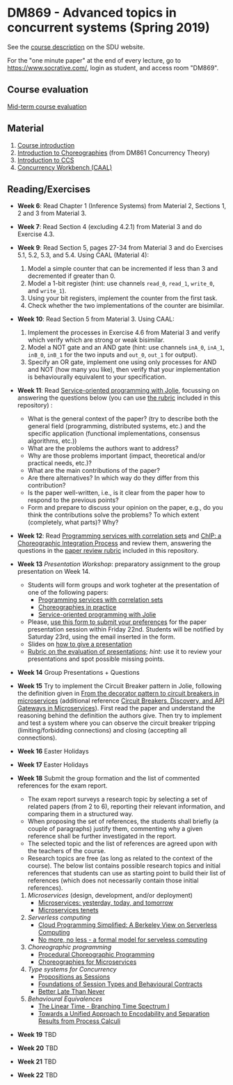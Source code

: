 # DM869 - Advanced topics in concurrent systems (Spring 2019)

See the [course description](http://odinlister.sdu.dk/fagbesk/internkode/DM869/en) on the SDU website.

For the "one minute paper" at the end of every lecture, go to https://www.socrative.com/, login as student, and access room "DM869".


## Course evaluation

[Mid-term course evaluation](mid-course-evaluation.pdf)

## Material

1. [Course introduction](material/1-introduction.pdf)
1. [Introduction to Choreographies](https://www.fabriziomontesi.com/teaching/ct-2018/files/chor-notes.pdf) (from DM861 Concurrency Theory)
1. [Introduction to CCS](material/introduction-to-CCS.pdf)
1. [Concurrency Workbench (CAAL)](http://caal.cs.aau.dk/)

## Reading/Exercises

* **Week 6**: Read Chapter 1 (Inference Systems) from Material 2, Sections 1, 2 and 3 from Material 3.
* **Week 7**: Read Section 4 (excluding 4.2.1) from Material 3 and do Exercise 4.3.
* **Week 9**: Read Section 5, pages 27-34 from Material 3 and do Exercises 5.1, 5.2, 5.3, and 5.4.
Using CAAL (Material 4):
  1. Model a simple counter that can be incremented if less than 3 and decremented if greater than 0. 
  1. Model a 1-bit register (hint: use channels `read_0`, `read_1`, `write_0`, and `write_1`). 
  1. Using your bit registers, implement the counter from the first task.
  1. Check whether the two implementations of the counter are bisimilar.
* **Week 10**: Read Section 5 from Material 3. Using CAAL:
  1. Implement the processes in Exercise 4.6 from Material 3 and verify which verify which are strong or weak bisimilar.
  1. Model a NOT gate and an AND gate (hint: use channels `inA_0`, `inA_1`, `inB_0`, `inB_1` for the two inputs and `out_0`, `out_1` for output). 
  1. Specify an OR gate, implement one using only processes for AND and NOT (how many you like), then verify that your implementation is behaviourally equivalent to your specification.
* **Week 11**: Read [Service-oriented programming with Jolie](https://www.fabriziomontesi.com/files/mgz14.pdf), focussing on answering the questions below (you can use [the rubric](material/paper_review_form.pdf) included in this repository) :
  - What is the general context of the paper? (try to describe both the general field (programming, distributed systems, etc.) and the specific application (functional implementations, consensus algorithms, etc.))
  - What are the problems the authors want to address?
  - Why are those problems important (impact, theoretical and/or practical needs, etc.)?
  - What are the main contributions of the paper?
  - Are there alternatives? In which way do they differ from this contribution?
  - Is the paper well-written, i.e., is it clear from the paper how to respond to the previous points?
  - Form and prepare to discuss your opinion on the paper, e.g., do you think the contributions solve the problems? To which extent (completely, what parts)? Why?
* **Week 12**: Read [Programming services with correlation sets](https://www.fabriziomontesi.com/files/mc11.pdf) and [ChIP: a Choreographic Integration Process](https://saveriogiallorenzo.com/publications/coopis2018/coopis2018.pdf) and review them, answering the questions in the [paper review rubric](material/paper_review_form.pdf) included in this repository.
* **Week 13** *Presentation Workshop*: preparatory assignment to the group presentation on Week 14.
  - Students will form groups and work togheter at the presentation of one of the following papers:
    - [Programming services with correlation sets](https://www.fabriziomontesi.com/files/mc11.pdf)
    - [Choreographies in practice](https://www.fabriziomontesi.com/files/cm16_forte.pdf)
    - [Service-oriented programming with Jolie](https://www.fabriziomontesi.com/files/mgz14.pdf)
  - Please, [use this form to submit your preferences](https://goo.gl/forms/4XK09WbhNfyJJoth2) for the paper presentation session within Friday 22nd. Students will be notified by Saturday 23rd, using the email inserted in the form.
  - Slides on [how to give a presentation](https://www.fabriziomontesi.com/teaching/mp-2016/files/howto_presentations.pdf)
  - [Rubric on the evaluation of presentations](https://www.fabriziomontesi.com/teaching/mp-2016/files/presentations_rubric.pdf); *hint*: use it to review your presentations and spot possible missing points.
* **Week 14** Group Presentations + Questions
* **Week 15** Try to implement the Circuit Breaker pattern in Jolie, following the definition given in [From the decorator pattern to circuit breakers in microservices](https://www.fabriziomontesi.com/files/mw18.pdf) (additional reference [Circuit Breakers, Discovery, and API Gateways in
Microservices](https://arxiv.org/pdf/1609.05830.pdf)). First read the paper and understand the reasoning behind the definition the authors give. Then try to implement and test a system where you can observe the circuit breaker tripping (limiting/forbidding connections) and closing (accepting all connections).
* **Week 16** Easter Holidays
* **Week 17** Easter Holidays
* **Week 18** Submit the group formation and the list of commented references for the exam report.
  - The exam report surveys a research topic by selecting a set of related papers (from 2 to 6), reporting their relevant information, and comparing them in a structured way.
  - When proposing the set of references, the students shall briefly (a couple of paragraphs) justify them, commenting why a given reference shall be further investigated in the report.
  - The selected topic and the list of references are agreed upon with the teachers of the course.
  - Research topics are free (as long as related to the context of the course). The below list contains possible research topics and initial references that students can use as starting point to build their list of references (which does not necessarily contain those initial references).

  1. *Microservices* (design, development, and/or deployment)
      - [Microservices: yesterday, today, and tomorrow](https://hal.inria.fr/hal-01631455/file/msytt.pdf)
      - [Microservices tenets](https://link.springer.com/article/10.1007/s00450-016-0337-0)
  1. *Serverless computing*
      - [Cloud Programming Simplified: A Berkeley View on Serverless Computing](https://arxiv.org/pdf/1902.03383.pdf)
      - [No more, no less - a formal model for serveless computing](https://arxiv.org/pdf/1903.07962.pdf)
  1. *Choreographic programming*
      - [Procedural Choreographic Programming](https://www.fabriziomontesi.com/files/cm17_forte.pdf)
      - [Choreographies for Microservices](https://www.conf-micro.services/2017/papers/Giallorenzo-Lanese.pdf)
  1. *Type systems for Concurrency*
      - [Propositions as Sessions](https://homepages.inf.ed.ac.uk/wadler/papers/propositions-as-sessions/propositions-as-sessions.pdf)
      - [Foundations of Session Types and Behavioural Contracts](http://di.fc.ul.pt/~vv/papers/huttel.lanese.etal_fondations-session-types.pdf)
      - [Better Late Than Never](http://delivery.acm.org/10.1145/3300000/3290337/popl19main-p274-p.pdf)
  1. *Behavioural Equivalences*
      - [The Linear Time - Branching Time Spectrum I](http://citeseerx.ist.psu.edu/viewdoc/download?doi=10.1.1.121.9596&rep=rep1&type=pdf)
      - [Towards a Unified Approach to Encodability and Separation Results from Process Calculi](http://wwwusers.di.uniroma1.it/~gorla/papers/G-IC10.pdf)
* **Week 19** TBD
* **Week 20** TBD
* **Week 21** TBD
* **Week 22** TBD
